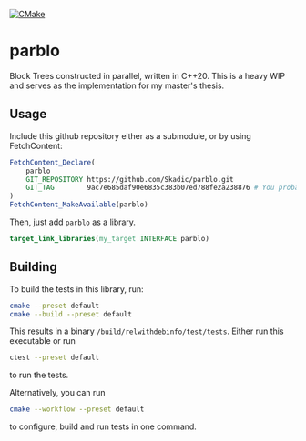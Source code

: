 [![CMake](https://github.com/Skadic/parblo/actions/workflows/build.yml/badge.svg)](https://github.com/Skadic/parblo/actions/workflows/build.yml)
# parblo

Block Trees constructed in parallel, written in C++20. This is a heavy WIP and serves as the implementation for my master's thesis.

## Usage

Include this github repository either as a submodule, or by using FetchContent:
```cmake
FetchContent_Declare(
    parblo
    GIT_REPOSITORY https://github.com/Skadic/parblo.git
    GIT_TAG        9ac7e685daf90e6835c383b07ed788fe2a238876 # You probably want a different commit hash than this
)
FetchContent_MakeAvailable(parblo)
```

Then, just add `parblo` as a library.
```cmake
target_link_libraries(my_target INTERFACE parblo)
```

## Building

To build the tests in this library, run:
```sh
cmake --preset default
cmake --build --preset default
```
This results in a binary `/build/relwithdebinfo/test/tests`.
Either run this executable or run
```sh
ctest --preset default
```
to run the tests.

Alternatively, you can run
```sh
cmake --workflow --preset default
```
to configure, build and run tests in one command.


